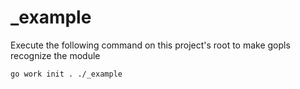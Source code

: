 # _example

Execute the following command on this project's root to make gopls recognize the module

```bash
go work init . ./_example
```
